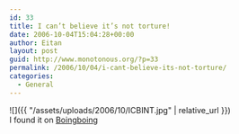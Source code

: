 ```yaml
---
id: 33
title: I can’t believe it’s not torture!
date: 2006-10-04T15:04:28+00:00
author: Eitan
layout: post
guid: http://www.monotonous.org/?p=33
permalink: /2006/10/04/i-cant-believe-its-not-torture/
categories:
  - General
---
```

![]({{ "/assets/uploads/2006/10/ICBINT.jpg" | relative_url }})  
I found it on [Boingboing](http://www.boingboing.net/2006/10/04/i_cant_believe_its_n.html)